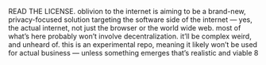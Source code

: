 READ THE LICENSE.
oblivion to the internet is aiming to be a brand-new, privacy-focused solution targeting the software side of the internet — yes, the actual internet, not just the browser or the world wide web.
most of what’s here probably won’t involve decentralization. it’ll be complex weird, and unheard of. this is an experimental repo, meaning it likely won’t be used for actual business — unless something emerges that’s realistic and viable
8